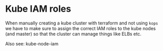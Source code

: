 # Kube IAM roles

When manually creating a kube cluster with terraform and not using `kops` we
have to make sure to assign the correct IAM roles to the kube nodes (and master)
so that the cluster can manage things like ELBs etc.

Also see: kube-node-iam

